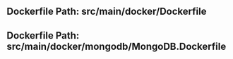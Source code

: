 ## Dockerfile Path: src/main/docker/Dockerfile


## Dockerfile Path: src/main/docker/mongodb/MongoDB.Dockerfile